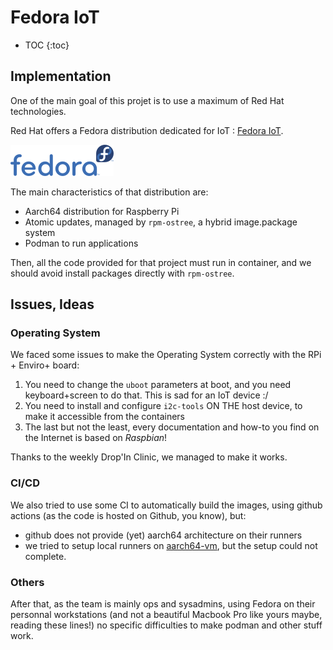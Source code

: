# Fedora IoT

* TOC
{:toc}

## Implementation

One of the main goal of this projet is to use a maximum of Red Hat technologies.

Red Hat offers a Fedora distribution dedicated for IoT : [Fedora IoT](https://iot.fedoraproject.org/).

![Fedora IoT Logo](img/fedora-logo.png)

The main characteristics of that distribution are:

* Aarch64 distribution for Raspberry Pi
* Atomic updates, managed by `rpm-ostree`, a hybrid image.package system
* Podman to run applications

Then, all the code provided for that project must run in container, and we should avoid install packages directly with `rpm-ostree`.

## Issues, Ideas

### Operating System

We faced some issues to make the Operating System correctly with the RPi + Enviro+ board:

1. You need to change the `uboot` parameters at boot, and you need keyboard+screen to do that. This is sad for an IoT device :/
1. You need to install and configure `i2c-tools` ON THE host device, to make it accessible from the containers
1. The last but not the least, every documentation and how-to you find on the Internet is based on *Raspbian*!

Thanks to the weekly Drop'In Clinic, we managed to make it works.

### CI/CD

We also tried to use some CI to automatically build the images, using github actions (as the code is hosted on Github, you know), but:

* github does not provide (yet) aarch64 architecture on their runners
* we tried to setup local runners on [aarch64-vm](aarch64-vm.md), but the setup could not complete.

### Others

After that, as the team is mainly ops and sysadmins, using Fedora on their personnal workstations (and not a beautiful Macbook Pro like yours maybe, reading these lines!) no specific difficulties to make podman and other stuff work.
